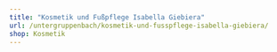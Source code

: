 ```yaml
---
title: "Kosmetik und Fußpflege Isabella Giebiera"
url: /untergruppenbach/kosmetik-und-fusspflege-isabella-giebiera/
shop: Kosmetik
---
```

